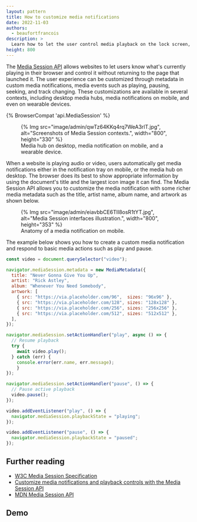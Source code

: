 ```yaml
---
layout: pattern
title: How to customize media notifications
date: 2022-11-03
authors:
  - beaufortfrancois
description: >
  Learn how to let the user control media playback on the lock screen, in a widget, or with hardware keys.
height: 800
---
```


The [Media Session API](https://developer.mozilla.org/docs/Web/API/Media_Session_API) allows websites to let users know what's currently playing in their browser and control it without returning to the page that launched it. The user experience can be customized through metadata in custom media notifications, media events such as playing, pausing, seeking, and track changing. These customizations are available in several contexts, including desktop media hubs, media notifications on mobile, and even on wearable devices.

{% BrowserCompat 'api.MediaSession' %}

<figure>
  {% Img src="image/admin/qwTz64KKq4rq7WeA3rlT.jpg", alt="Screenshots of Media Session contexts.", width="800", height="330" %}
  <figcaption>Media hub on desktop, media notification on mobile, and a wearable device.</figcaption>
</figure>

When a website is playing audio or video, users automatically get media notifications either in the notification tray on mobile, or the media hub on desktop. The browser does its best to show appropriate information by using the document's title and the largest icon image it can find. The Media Session API allows you to customize the media notification with some richer media metadata such as the title, artist name, album name, and artwork as shown below.

<figure>
  {% Img src="image/admin/eiavbbCE6TlI8osR1tYT.jpg", alt="Media Session interfaces illustration.", width="800", height="353" %}
  <figcaption>Anatomy of a media notification on mobile.</figcaption>
</figure>

The example below shows you how to create a custom media notification and respond to basic media actions such as play and pause.

```js
const video = document.querySelector("video");

navigator.mediaSession.metadata = new MediaMetadata({
  title: "Never Gonna Give You Up",
  artist: "Rick Astley",
  album: "Whenever You Need Somebody",
  artwork: [
    { src: "https://via.placeholder.com/96",  sizes: "96x96" },
    { src: "https://via.placeholder.com/128", sizes: "128x128" },
    { src: "https://via.placeholder.com/256", sizes: "256x256" },
    { src: "https://via.placeholder.com/512", sizes: "512x512" },
  ],
});

navigator.mediaSession.setActionHandler("play", async () => {
  // Resume playback
  try {
    await video.play();
  } catch (err) {
    console.error(err.name, err.message);
    }
});

navigator.mediaSession.setActionHandler("pause", () => {
  // Pause active playback
  video.pause();
});

video.addEventListener("play", () => {
  navigator.mediaSession.playbackState = "playing";
});

video.addEventListener("pause", () => {
  navigator.mediaSession.playbackState = "paused";
});
```

## Further reading

- [W3C Media Session Specification](https://w3c.github.io/mediasession/)
- [Customize media notifications and playback controls with the Media Session API](/media-session/)
- [MDN Media Session API](https://developer.mozilla.org/docs/Web/API/Media_Session_API)

## Demo
